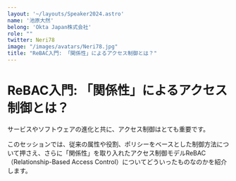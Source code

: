```yaml
---
layout: '~/layouts/Speaker2024.astro'
name: '池原大然'
belong: 'Okta Japan株式会社'
role: ""
twitter: Neri78
image: "/images/avatars/Neri78.jpg"
title: "ReBAC入門: 「関係性」によるアクセス制御とは？"
---
```


# ReBAC入門: 「関係性」によるアクセス制御とは？

サービスやソフトウェアの進化と共に、アクセス制御はとても重要です。

このセッションでは、従来の属性や役割、ポリシーをベースとした制御方法について押さえ、さらに「関係性」を取り入れたアクセス制御モデルReBAC（Relationship-Based Access Control）についてどういったものなのかを紹介します。
